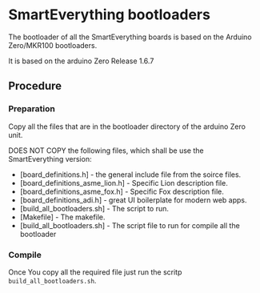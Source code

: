 # SmartEverything bootloaders

The bootloader of all the SmartEverything boards is based on the Arduino Zero/MKR100 bootloaders.

It is based on the arduino Zero Release 1.6.7


## Procedure
### Preparation
Copy all the files that are in the bootloader directory of the arduino Zero unit.

DOES NOT COPY the following files, which shall be use the SmartEverything version:
* [board_definitions.h] 		- the general include file from the soirce files.
* [board_definitions_asme_lion.h] 	- Specific Lion description file.
* [board_definitions_asme_fox.h] 	- Specific Fox description file.
* [board_definitions_adi.h] 		- great UI boilerplate for modern web apps.
* [build_all_bootloaders.sh] 		- The script to run.
* [Makefile]                    	- The makefile.
* [build_all_bootloaders.sh]    	- The script file to run for compile all the bootloader

### Compile
Once You copy all the required file just run the scritp
 `build_all_bootloaders.sh`.


   
